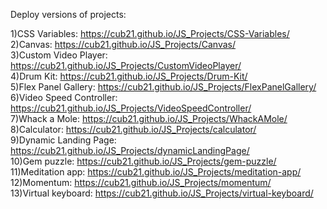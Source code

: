Deploy versions of projects:  

1)CSS Variables: https://cub21.github.io/JS_Projects/CSS-Variables/  
2)Canvas: https://cub21.github.io/JS_Projects/Canvas/  
3)Custom Video Player: https://cub21.github.io/JS_Projects/CustomVideoPlayer/  
4)Drum Kit: https://cub21.github.io/JS_Projects/Drum-Kit/  
5)Flex Panel Gallery: https://cub21.github.io/JS_Projects/FlexPanelGallery/  
6)Video Speed Controller: https://cub21.github.io/JS_Projects/VideoSpeedController/  
7)Whack a Mole: https://cub21.github.io/JS_Projects/WhackAMole/  
8)Calculator: https://cub21.github.io/JS_Projects/calculator/  
9)Dynamic Landing Page: https://cub21.github.io/JS_Projects/dynamicLandingPage/  
10)Gem puzzle: https://cub21.github.io/JS_Projects/gem-puzzle/  
11)Meditation app: https://cub21.github.io/JS_Projects/meditation-app/  
12)Momentum: https://cub21.github.io/JS_Projects/momentum/  
13)Virtual keyboard: https://cub21.github.io/JS_Projects/virtual-keyboard/  
